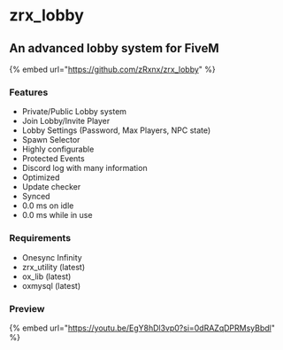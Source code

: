 # zrx\_lobby

## An advanced lobby system for FiveM

{% embed url="https://github.com/zRxnx/zrx_lobby" %}

### Features

* Private/Public Lobby system
* Join Lobby/Invite Player
* Lobby Settings (Password, Max Players, NPC state)
* Spawn Selector
* Highly configurable
* Protected Events
* Discord log with many information
* Optimized
* Update checker
* Synced
* 0.0 ms on idle
* 0.0 ms while in use

### Requirements

* Onesync Infinity
* zrx\_utility (latest)
* ox\_lib (latest)
* oxmysql (latest)

### Preview

{% embed url="https://youtu.be/EgY8hDl3vp0?si=0dRAZqDPRMsyBbdl" %}
